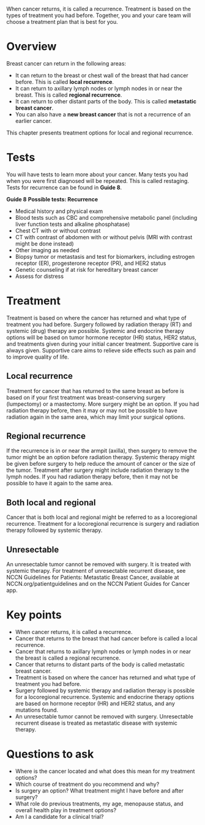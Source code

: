When cancer returns, it is called a recurrence. Treatment is based on the types of treatment you had before. Together, you and your care team will choose a treatment plan that is best for you.

# Overview

Breast cancer can return in the following areas:

  * It can return to the breast or chest wall of the breast that had cancer before. This is called **local recurrence**.
  * It can return to axillary lymph nodes or lymph nodes in or near the breast. This is called **regional recurrence**.
  * It can return to other distant parts of the body. This is called **metastatic breast cancer**.
  * You can also have a **new breast cancer** that is not a recurrence of an earlier cancer.

This chapter presents treatment options for local and regional recurrence.

# Tests

You will have tests to learn more about your cancer. Many tests you had when you were first diagnosed will be repeated. This is called restaging. Tests for recurrence can be found in **Guide 8**.

**Guide 8**
**Possible tests: Recurrence**

  * Medical history and physical exam
  * Blood tests such as CBC and comprehensive metabolic panel (including liver function tests and alkaline phosphatase)
  * Chest CT with or without contrast
  * CT with contrast of abdomen with or without pelvis (MRI with contrast might be done instead)
  * Other imaging as needed
  * Biopsy tumor or metastasis and test for biomarkers, including estrogen receptor (ER), progesterone receptor (PR), and HER2 status
  * Genetic counseling if at risk for hereditary breast cancer
  * Assess for distress

# Treatment

Treatment is based on where the cancer has returned and what type of treatment you had before. Surgery followed by radiation therapy (RT) and systemic (drug) therapy are possible. Systemic and endocrine therapy options will be based on tumor hormone receptor (HR) status, HER2 status, and treatments given during your initial cancer treatment. Supportive care is always given. Supportive care aims to relieve side effects such as pain and to improve quality of life.

## Local recurrence

Treatment for cancer that has returned to the same breast as before is based on if your first treatment was breast-conserving surgery (lumpectomy) or a mastectomy. More surgery might be an option. If you had radiation therapy before, then it may or may not be possible to have radiation again in the same area, which may limit your surgical options.

## Regional recurrence

If the recurrence is in or near the armpit (axilla), then surgery to remove the tumor might be an option before radiation therapy. Systemic therapy might be given before surgery to help reduce the amount of cancer or the size of the tumor. Treatment after surgery might include radiation therapy to the lymph nodes. If you had radiation therapy before, then it may not be possible to have it again to the same area.

## Both local and regional

Cancer that is both local and regional might be referred to as a locoregional recurrence. Treatment for a locoregional recurrence is surgery and radiation therapy followed by systemic therapy.

## Unresectable

An unresectable tumor cannot be removed with surgery. It is treated with systemic therapy. For treatment of unresectable recurrent disease, see NCCN Guidelines for Patients: Metastatic Breast Cancer, available at NCCN.org/patientguidelines and on the NCCN Patient Guides for Cancer app.

# Key points

  * When cancer returns, it is called a recurrence.
  * Cancer that returns to the breast that had cancer before is called a local recurrence.
  * Cancer that returns to axillary lymph nodes or lymph nodes in or near the breast is called a regional recurrence.
  * Cancer that returns to distant parts of the body is called metastatic breast cancer.
  * Treatment is based on where the cancer has returned and what type of treatment you had before.
  * Surgery followed by systemic therapy and radiation therapy is possible for a locoregional recurrence. Systemic and endocrine therapy options are based on hormone receptor (HR) and HER2 status, and any mutations found.
  * An unresectable tumor cannot be removed with surgery. Unresectable recurrent disease is treated as metastatic disease with systemic therapy.

# Questions to ask

  * Where is the cancer located and what does this mean for my treatment options?
  * Which course of treatment do you recommend and why?
  * Is surgery an option? What treatment might I have before and after surgery?
  * What role do previous treatments, my age, menopause status, and overall health play in treatment options?
  * Am I a candidate for a clinical trial?